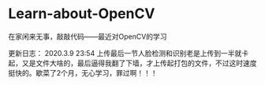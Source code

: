 # Learn-about-OpenCV
在家闲来无事，敲敲代码——最近对OpenCV的学习

更新日志：
2020.3.9 23:54 上传最后一节人脸检测和识别老是上传到一半就卡起，又是文件大啥的，最后逼得我翻了下墙，才上传起打包的文件，不过这时速度挺快的。歇菜了2个月，无心学习，罪过啊！！！
